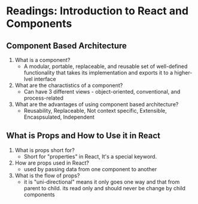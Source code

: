 # Readings: Introduction to React and Components

## Component Based Architecture




1. What is a component?
    * A modular, portable, replaceable, and reusable set of well-defined functionality that takes its implementation and exports it to a higher-lvel interface
2. What are the charactistics of a component?
    * Can have 3 different views - object-oriented, conventional, and process-related
3. What are the advantages of using component based architecture?
    * Reusability, Replaceable, Not context specific, Extensible, Encaspsulated, Independent


## What is Props and How to Use it in React

1. What is props short for?
    * Short for "properties" in React, It's a special keyword.
2. How are props used in React?
    * used by passing data from one component to another
3. What is the flow of props?
    * it is "uni-directional" means it only goes one way and that from parent to child. its read only and should never be change by child components